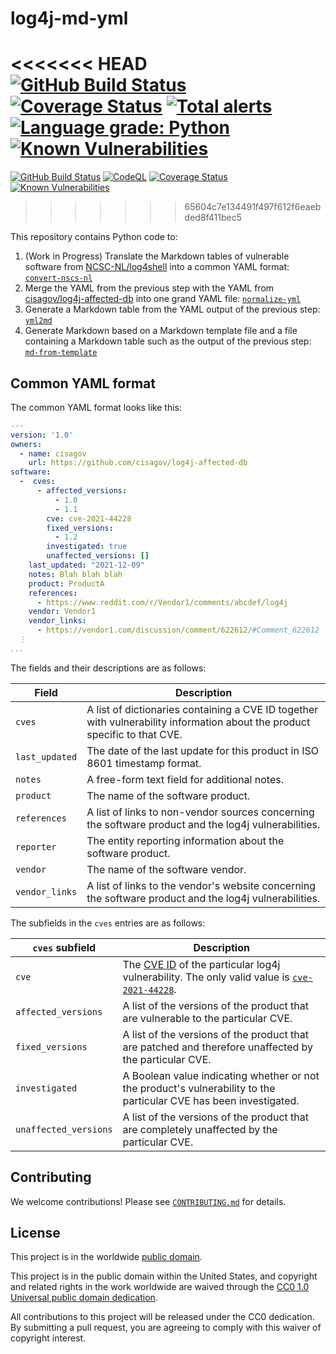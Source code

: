 # log4j-md-yml #

<<<<<<< HEAD
[![GitHub Build Status](https://github.com/cisagov/log4j-md-yml/workflows/build/badge.svg)](https://github.com/cisagov/log4j-md-yml/actions)
[![Coverage Status](https://coveralls.io/repos/github/cisagov/log4j-md-yml/badge.svg?branch=develop)](https://coveralls.io/github/cisagov/log4j-md-yml?branch=develop)
[![Total alerts](https://img.shields.io/lgtm/alerts/g/cisagov/log4j-md-yml.svg?logo=lgtm&logoWidth=18)](https://lgtm.com/projects/g/cisagov/log4j-md-yml/alerts/)
[![Language grade: Python](https://img.shields.io/lgtm/grade/python/g/cisagov/log4j-md-yml.svg?logo=lgtm&logoWidth=18)](https://lgtm.com/projects/g/cisagov/log4j-md-yml/context:python)
[![Known Vulnerabilities](https://snyk.io/test/github/cisagov/log4j-md-yml/develop/badge.svg)](https://snyk.io/test/github/cisagov/log4j-md-yml)
=======
[![GitHub Build Status](https://github.com/cisagov/skeleton-python-library/workflows/build/badge.svg)](https://github.com/cisagov/skeleton-python-library/actions)
[![CodeQL](https://github.com/cisagov/skeleton-python-library/workflows/CodeQL/badge.svg)](https://github.com/cisagov/skeleton-python-library/actions/workflows/codeql-analysis.yml)
[![Coverage Status](https://coveralls.io/repos/github/cisagov/skeleton-python-library/badge.svg?branch=develop)](https://coveralls.io/github/cisagov/skeleton-python-library?branch=develop)
[![Known Vulnerabilities](https://snyk.io/test/github/cisagov/skeleton-python-library/develop/badge.svg)](https://snyk.io/test/github/cisagov/skeleton-python-library)
>>>>>>> 65604c7e134491f497f612f6eaebded8f411bec5

This repository contains Python code to:

1. (Work in Progress) Translate the Markdown tables of vulnerable software
   from [NCSC-NL/log4shell](https://github.com/NCSC-NL/log4shell) into a
   common YAML format: [`convert-nscs-nl`](src/mdyml/convert_ncsc_nl.py)
1. Merge the YAML from the previous step with the YAML from
   [cisagov/log4j-affected-db](https://github.com/cisagov/log4j-affected-db)
   into one grand YAML file: [`normalize-yml`](src/yml/normalize_yml.py)
1. Generate a Markdown table from the YAML output of the previous step:
   [`yml2md`](src/ymlmd/yml2md.py)
1. Generate Markdown based on a Markdown template file and a file containing
   a Markdown table such as the output of the previous step:
   [`md-from-template`](src/md_from_template/md_from_template.py)

## Common YAML format ##

The common YAML format looks like this:

```yaml
---
version: '1.0'
owners:
  - name: cisagov
    url: https://github.com/cisagov/log4j-affected-db
software:
  -  cves:
      - affected_versions:
          - 1.0
          - 1.1
        cve: cve-2021-44228
        fixed_versions:
          - 1.2
        investigated: true
        unaffected_versions: []
    last_updated: "2021-12-09"
    notes: Blah blah blah
    product: ProductA
    references:
      - https://www.reddit.com/r/Vendor1/comments/abcdef/log4j
    vendor: Vendor1
    vendor_links:
      - https://vendor1.com/discussion/comment/622612/#Comment_622612
  ⋮
...
```

The fields and their descriptions are as follows:

| Field  | Description |
| ------ | ----------- |
| `cves` | A list of dictionaries containing a CVE ID together with vulnerability information about the product specific to that CVE. |
| `last_updated` | The date of the last update for this product in ISO 8601 timestamp format. |
| `notes` | A free-form text field for additional notes. |
| `product` | The name of the software product. |
| `references` | A list of links to non-vendor sources concerning the software product and the log4j vulnerabilities. |
| `reporter` | The entity reporting information about the software product. |
| `vendor` | The name of the software vendor. |
| `vendor_links` | A list of links to the vendor's website concerning the software product and the log4j vulnerabilities. |

The subfields in the `cves` entries are as follows:

| `cves` subfield  | Description |
| ---------------- | ----------- |
| `cve` | The [CVE ID](https://www.cve.org/) of the particular log4j vulnerability.  The only valid value is [`cve-2021-44228`](https://www.cve.org/CVERecord?id=CVE-2021-44228). |
| `affected_versions` | A list of the versions of the product that are vulnerable to the particular CVE. |
| `fixed_versions` | A list of the versions of the product that are patched and therefore unaffected by the particular CVE. |
| `investigated` | A Boolean value indicating whether or not the product's vulnerability to the particular CVE has been investigated. |
| `unaffected_versions` | A list of the versions of the product that are completely unaffected by the particular CVE. |

## Contributing ##

We welcome contributions!  Please see [`CONTRIBUTING.md`](CONTRIBUTING.md) for
details.

## License ##

This project is in the worldwide [public domain](LICENSE).

This project is in the public domain within the United States, and
copyright and related rights in the work worldwide are waived through
the [CC0 1.0 Universal public domain
dedication](https://creativecommons.org/publicdomain/zero/1.0/).

All contributions to this project will be released under the CC0
dedication. By submitting a pull request, you are agreeing to comply
with this waiver of copyright interest.
